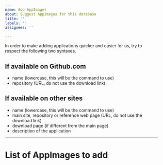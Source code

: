 ```yaml
---
name: Add AppImages
about: Suggest AppImages for this database
title: ''
labels: ''
assignees: ''

---
```


In order to make adding applications quicker and easier for us, try to respect the following two syntaxes.

## If available on Github.com
- name (lowercase, this will be the command to use)
- repository (URL, do not use the download link)

## If available on other sites
- name (lowercase, this will be the command to use)
- main site, repository or reference web page (URL, do not use the download link)
- download page (if different from the main page)
- description of the application

--------------------------------------------------

# List of AppImages to add
